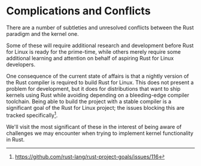 # Complications and Conflicts

There are a number of subtleties and unresolved conflicts between the Rust paradigm and the kernel one.

Some of these will require additional research and development
before Rust for Linux is ready for the prime-time,
while others merely require some additional learning and attention
on behalf of aspiring Rust for Linux developers.

One consequence of the current state of affairs is that a nightly version of the Rust compiler
is required to build Rust for Linux.
This does not present a problem for development, but it does for distributions that want to ship
kernels using Rust while avoiding depending on a bleeding-edge compiler toolchain.
Being able to build the project with a stable compiler is a significant goal of the Rust for Linux project;
the issues blocking this are tracked specifically[^1].

We'll visit the most significant of these in the interest of being aware of challenges we may encounter
when trying to implement kernel functionality in Rust.

[^1]: https://github.com/rust-lang/rust-project-goals/issues/116
